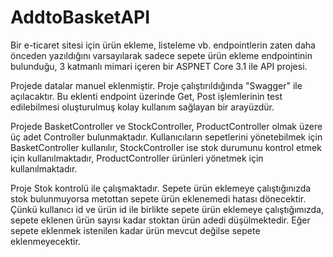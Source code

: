 # AddtoBasketAPI
Bir e-ticaret sitesi için ürün ekleme, listeleme vb. endpointlerin zaten daha önceden yazıldığını varsayılarak sadece sepete ürün ekleme endpointinin bulunduğu, 3 katmanlı mimari içeren bir ASPNET Core 3.1 ile API projesi.

Projede datalar manuel eklenmiştir. Proje çalıştırıldığında "Swagger" ile açılacaktır. Bu eklenti endpoint üzerinde Get, Post işlemlerinin test edilebilmesi oluşturulmuş kolay kullanım sağlayan bir arayüzdür.

Projede BasketController ve StockController, ProductController olmak üzere üç adet Controller bulunmaktadır. Kullanıcıların sepetlerini yönetebilmek için BasketController kullanılır, StockController ise stok durumunu kontrol etmek için kullanılmaktadır, ProductController ürünleri yönetmek için kullanılmaktadır.

Proje Stok kontrolü ile çalışmaktadır. Sepete ürün eklemeye çalıştığınızda stok bulunmuyorsa metottan sepete ürün eklenemedi hatası dönecektir. Çünkü kullanıcı id ve ürün id ile birlikte sepete ürün eklemeye çalıştığımızda, sepete eklenen ürün sayısı kadar stoktan ürün adedi düşülmektedir. Eğer sepete eklenmek istenilen kadar ürün mevcut değilse sepete eklenmeyecektir.
